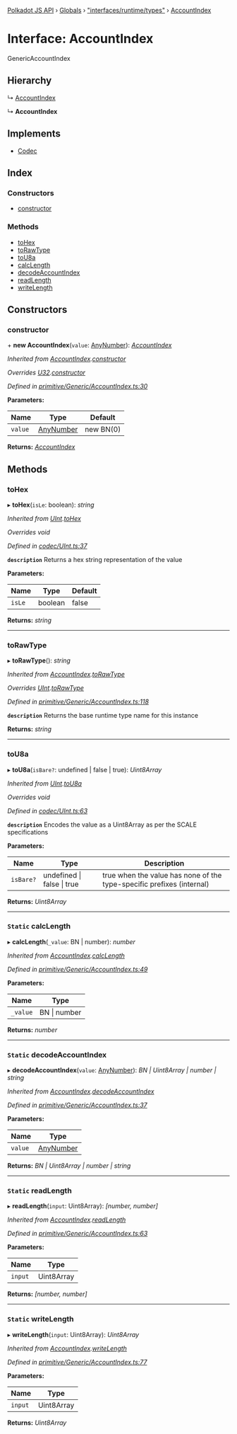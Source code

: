 [Polkadot JS API](../README.md) › [Globals](../globals.md) › ["interfaces/runtime/types"](../modules/_interfaces_runtime_types_.md) › [AccountIndex](_interfaces_runtime_types_.accountindex.md)

# Interface: AccountIndex

GenericAccountIndex

## Hierarchy

  ↳ [AccountIndex](../classes/_primitive_generic_accountindex_.accountindex.md)

  ↳ **AccountIndex**

## Implements

* [Codec](_types_.codec.md)

## Index

### Constructors

* [constructor](_interfaces_runtime_types_.accountindex.md#constructor)

### Methods

* [toHex](_interfaces_runtime_types_.accountindex.md#tohex)
* [toRawType](_interfaces_runtime_types_.accountindex.md#torawtype)
* [toU8a](_interfaces_runtime_types_.accountindex.md#tou8a)
* [calcLength](_interfaces_runtime_types_.accountindex.md#static-calclength)
* [decodeAccountIndex](_interfaces_runtime_types_.accountindex.md#static-decodeaccountindex)
* [readLength](_interfaces_runtime_types_.accountindex.md#static-readlength)
* [writeLength](_interfaces_runtime_types_.accountindex.md#static-writelength)

## Constructors

###  constructor

\+ **new AccountIndex**(`value`: [AnyNumber](../modules/_types_.md#anynumber)): *[AccountIndex](_interfaces_runtime_types_.accountindex.md)*

*Inherited from [AccountIndex](../classes/_primitive_generic_accountindex_.accountindex.md).[constructor](../classes/_primitive_generic_accountindex_.accountindex.md#constructor)*

*Overrides [U32](../classes/_primitive_u32_.u32.md).[constructor](../classes/_primitive_u32_.u32.md#constructor)*

*Defined in [primitive/Generic/AccountIndex.ts:30](https://github.com/polkadot-js/api/blob/d0f9114/packages/types/src/primitive/Generic/AccountIndex.ts#L30)*

**Parameters:**

Name | Type | Default |
------ | ------ | ------ |
`value` | [AnyNumber](../modules/_types_.md#anynumber) |  new BN(0) |

**Returns:** *[AccountIndex](_interfaces_runtime_types_.accountindex.md)*

## Methods

###  toHex

▸ **toHex**(`isLe`: boolean): *string*

*Inherited from [UInt](../classes/_codec_uint_.uint.md).[toHex](../classes/_codec_uint_.uint.md#tohex)*

*Overrides void*

*Defined in [codec/UInt.ts:37](https://github.com/polkadot-js/api/blob/d0f9114/packages/types/src/codec/UInt.ts#L37)*

**`description`** Returns a hex string representation of the value

**Parameters:**

Name | Type | Default |
------ | ------ | ------ |
`isLe` | boolean | false |

**Returns:** *string*

___

###  toRawType

▸ **toRawType**(): *string*

*Inherited from [AccountIndex](../classes/_primitive_generic_accountindex_.accountindex.md).[toRawType](../classes/_primitive_generic_accountindex_.accountindex.md#torawtype)*

*Overrides [UInt](../classes/_codec_uint_.uint.md).[toRawType](../classes/_codec_uint_.uint.md#torawtype)*

*Defined in [primitive/Generic/AccountIndex.ts:118](https://github.com/polkadot-js/api/blob/d0f9114/packages/types/src/primitive/Generic/AccountIndex.ts#L118)*

**`description`** Returns the base runtime type name for this instance

**Returns:** *string*

___

###  toU8a

▸ **toU8a**(`isBare?`: undefined | false | true): *Uint8Array*

*Inherited from [UInt](../classes/_codec_uint_.uint.md).[toU8a](../classes/_codec_uint_.uint.md#tou8a)*

*Overrides void*

*Defined in [codec/UInt.ts:63](https://github.com/polkadot-js/api/blob/d0f9114/packages/types/src/codec/UInt.ts#L63)*

**`description`** Encodes the value as a Uint8Array as per the SCALE specifications

**Parameters:**

Name | Type | Description |
------ | ------ | ------ |
`isBare?` | undefined &#124; false &#124; true | true when the value has none of the type-specific prefixes (internal)  |

**Returns:** *Uint8Array*

___

### `Static` calcLength

▸ **calcLength**(`_value`: BN | number): *number*

*Inherited from [AccountIndex](../classes/_primitive_generic_accountindex_.accountindex.md).[calcLength](../classes/_primitive_generic_accountindex_.accountindex.md#static-calclength)*

*Defined in [primitive/Generic/AccountIndex.ts:49](https://github.com/polkadot-js/api/blob/d0f9114/packages/types/src/primitive/Generic/AccountIndex.ts#L49)*

**Parameters:**

Name | Type |
------ | ------ |
`_value` | BN &#124; number |

**Returns:** *number*

___

### `Static` decodeAccountIndex

▸ **decodeAccountIndex**(`value`: [AnyNumber](../modules/_types_.md#anynumber)): *BN | Uint8Array | number | string*

*Inherited from [AccountIndex](../classes/_primitive_generic_accountindex_.accountindex.md).[decodeAccountIndex](../classes/_primitive_generic_accountindex_.accountindex.md#static-decodeaccountindex)*

*Defined in [primitive/Generic/AccountIndex.ts:37](https://github.com/polkadot-js/api/blob/d0f9114/packages/types/src/primitive/Generic/AccountIndex.ts#L37)*

**Parameters:**

Name | Type |
------ | ------ |
`value` | [AnyNumber](../modules/_types_.md#anynumber) |

**Returns:** *BN | Uint8Array | number | string*

___

### `Static` readLength

▸ **readLength**(`input`: Uint8Array): *[number, number]*

*Inherited from [AccountIndex](../classes/_primitive_generic_accountindex_.accountindex.md).[readLength](../classes/_primitive_generic_accountindex_.accountindex.md#static-readlength)*

*Defined in [primitive/Generic/AccountIndex.ts:63](https://github.com/polkadot-js/api/blob/d0f9114/packages/types/src/primitive/Generic/AccountIndex.ts#L63)*

**Parameters:**

Name | Type |
------ | ------ |
`input` | Uint8Array |

**Returns:** *[number, number]*

___

### `Static` writeLength

▸ **writeLength**(`input`: Uint8Array): *Uint8Array*

*Inherited from [AccountIndex](../classes/_primitive_generic_accountindex_.accountindex.md).[writeLength](../classes/_primitive_generic_accountindex_.accountindex.md#static-writelength)*

*Defined in [primitive/Generic/AccountIndex.ts:77](https://github.com/polkadot-js/api/blob/d0f9114/packages/types/src/primitive/Generic/AccountIndex.ts#L77)*

**Parameters:**

Name | Type |
------ | ------ |
`input` | Uint8Array |

**Returns:** *Uint8Array*
